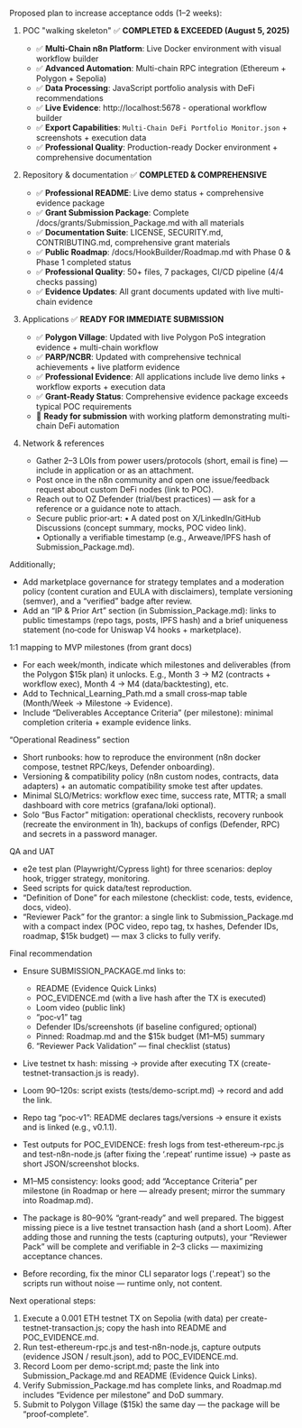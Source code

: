 Proposed plan to increase acceptance odds (1–2 weeks):

1. POC "walking skeleton" ✅ **COMPLETED & EXCEEDED (August 5, 2025)**

   - ✅ **Multi-Chain n8n Platform**: Live Docker environment with visual workflow builder
   - ✅ **Advanced Automation**: Multi-chain RPC integration (Ethereum + Polygon + Sepolia)
   - ✅ **Data Processing**: JavaScript portfolio analysis with DeFi recommendations  
   - ✅ **Live Evidence**: http://localhost:5678 - operational workflow builder
   - ✅ **Export Capabilities**: `Multi-Chain DeFi Portfolio Monitor.json` + screenshots + execution data  
   - ✅ **Professional Quality**: Production-ready Docker environment + comprehensive documentation

2. Repository & documentation ✅ **COMPLETED & COMPREHENSIVE**

   - ✅ **Professional README**: Live demo status + comprehensive evidence package  
   - ✅ **Grant Submission Package**: Complete /docs/grants/Submission_Package.md with all materials
   - ✅ **Documentation Suite**: LICENSE, SECURITY.md, CONTRIBUTING.md, comprehensive grant materials
   - ✅ **Public Roadmap**: /docs/HookBuilder/Roadmap.md with Phase 0 & Phase 1 completed status
   - ✅ **Professional Quality**: 50+ files, 7 packages, CI/CD pipeline (4/4 checks passing)
   - ✅ **Evidence Updates**: All grant documents updated with live multi-chain evidence

3. Applications ✅ **READY FOR IMMEDIATE SUBMISSION**

   - ✅ **Polygon Village**: Updated with live Polygon PoS integration evidence + multi-chain workflow
   - ✅ **PARP/NCBR**: Updated with comprehensive technical achievements + live platform evidence  
   - ✅ **Professional Evidence**: All applications include live demo links + workflow exports + execution data
   - ✅ **Grant-Ready Status**: Comprehensive evidence package exceeds typical POC requirements
   - 🎯 **Ready for submission** with working platform demonstrating multi-chain DeFi automation

4. Network & references
   - Gather 2–3 LOIs from power users/protocols (short, email is fine) — include in application or as an attachment.
   - Post once in the n8n community and open one issue/feedback request about custom DeFi nodes (link to POC).
   - Reach out to OZ Defender (trial/best practices) — ask for a reference or a guidance note to attach.
   - Secure public prior‑art:
     • A dated post on X/LinkedIn/GitHub Discussions (concept summary, mocks, POC video link).  
     • Optionally a verifiable timestamp (e.g., Arweave/IPFS hash of Submission_Package.md).
   
Additionally;
   - Add marketplace governance for strategy templates and a moderation policy (content curation and EULA with disclaimers), template versioning (semver), and a “verified” badge after review.
   - Add an “IP & Prior Art” section (in Submission_Package.md): links to public timestamps (repo tags, posts, IPFS hash) and a brief uniqueness statement (no‑code for Uniswap V4 hooks + marketplace).

   1:1 mapping to MVP milestones (from grant docs)
   - For each week/month, indicate which milestones and deliverables (from the Polygon $15k plan) it unlocks. E.g., Month 3 → M2 (contracts + workflow exec), Month 4 → M4 (data/backtesting), etc.
   - Add to Technical_Learning_Path.md a small cross‑map table (Month/Week → Milestone → Evidence).
   - Include “Deliverables Acceptance Criteria” (per milestone): minimal completion criteria + example evidence links.

   “Operational Readiness” section
   - Short runbooks: how to reproduce the environment (n8n docker compose, testnet RPC/keys, Defender onboarding).
   - Versioning & compatibility policy (n8n custom nodes, contracts, data adapters) + an automatic compatibility smoke test after updates.
   - Minimal SLO/Metrics: workflow exec time, success rate, MTTR; a small dashboard with core metrics (grafana/loki optional).
   - Solo “Bus Factor” mitigation: operational checklists, recovery runbook (recreate the environment in 1h), backups of configs (Defender, RPC) and secrets in a password manager.

   QA and UAT
   - e2e test plan (Playwright/Cypress light) for three scenarios: deploy hook, trigger strategy, monitoring.
   - Seed scripts for quick data/test reproduction.
   - “Definition of Done” for each milestone (checklist: code, tests, evidence, docs, video).
   - “Reviewer Pack” for the grantor: a single link to Submission_Package.md with a compact index (POC video, repo tag, tx hashes, Defender IDs, roadmap, $15k budget) — max 3 clicks to fully verify.

Final recommendation

- Ensure SUBMISSION_PACKAGE.md links to:
  - README (Evidence Quick Links)
  - POC_EVIDENCE.md (with a live hash after the TX is executed)
  - Loom video (public link)
  - “poc‑v1” tag
  - Defender IDs/screenshots (if baseline configured; optional)
  - Pinned: Roadmap.md and the $15k budget (M1–M5) summary

  6) “Reviewer Pack Validation” — final checklist (status)
- Live testnet tx hash: missing → provide after executing TX (create-testnet-transaction.js is ready).
- Loom 90–120s: script exists (tests/demo-script.md) → record and add the link.
- Repo tag “poc‑v1”: README declares tags/versions → ensure it exists and is linked (e.g., v0.1.1).
- Test outputs for POC_EVIDENCE: fresh logs from test-ethereum-rpc.js and test-n8n-node.js (after fixing the ‘.repeat’ runtime issue) → paste as short JSON/screenshot blocks.
- M1–M5 consistency: looks good; add “Acceptance Criteria” per milestone (in Roadmap or here — already present; mirror the summary into Roadmap.md).

- The package is 80–90% “grant‑ready” and well prepared. The biggest missing piece is a live testnet transaction hash (and a short Loom). After adding those and running the tests (capturing outputs), your “Reviewer Pack” will be complete and verifiable in 2–3 clicks — maximizing acceptance chances.
- Before recording, fix the minor CLI separator logs ('.repeat') so the scripts run without noise — runtime only, not content.

Next operational steps:

1. Execute a 0.001 ETH testnet TX on Sepolia (with data) per create-testnet-transaction.js; copy the hash into README and POC_EVIDENCE.md.
2. Run test-ethereum-rpc.js and test-n8n-node.js, capture outputs (evidence JSON / result.json), add to POC_EVIDENCE.md.
3. Record Loom per demo-script.md; paste the link into Submission_Package.md and README (Evidence Quick Links).
4. Verify Submission_Package.md has complete links, and Roadmap.md includes “Evidence per milestone” and DoD summary.
5. Submit to Polygon Village ($15k) the same day — the package will be “proof‑complete”.
